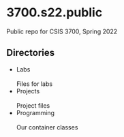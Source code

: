 # 3700.s22.public
Public repo for CSIS 3700, Spring 2022

## Directories
- Labs<br><br>Files for labs
- Projects<br><br>Project files
- Programming<br><br>Our container classes

